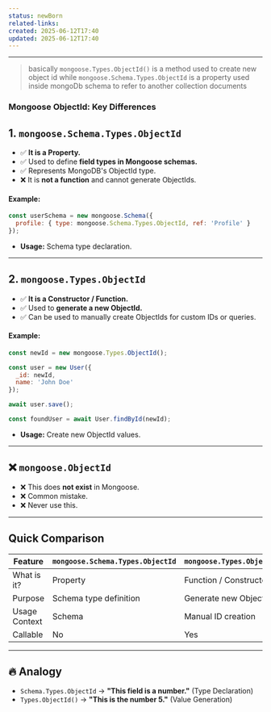 ```yaml
---
status: newBorn
related-links: 
created: 2025-06-12T17:40
updated: 2025-06-12T17:40
---
```

---


> basically `mongoose.Types.ObjectId()` is a method used to create new object id while `mongoose.Schema.Types.ObjectId` is a property used inside mongoDb schema to refer to another collection documents

### Mongoose ObjectId: Key Differences


## 1. `mongoose.Schema.Types.ObjectId`

- ✅ **It is a Property.**
- ✅ Used to define **field types in Mongoose schemas.**
- ✅ Represents MongoDB's ObjectId type.
- ❌ It is **not a function** and cannot generate ObjectIds.

#### Example:

```js
const userSchema = new mongoose.Schema({
  profile: { type: mongoose.Schema.Types.ObjectId, ref: 'Profile' }
});
```

- **Usage:** Schema type declaration.

---

## 2. `mongoose.Types.ObjectId`

- ✅ **It is a Constructor / Function.**
- ✅ Used to **generate a new ObjectId.**
- ✅ Can be used to manually create ObjectIds for custom IDs or queries.

#### Example:

```js
const newId = new mongoose.Types.ObjectId();

const user = new User({
  _id: newId,
  name: 'John Doe'
});

await user.save();

const foundUser = await User.findById(newId);
```

- **Usage:** Create new ObjectId values.

---

## ❌ `mongoose.ObjectId`

- ❌ This does **not exist** in Mongoose.
- ❌ Common mistake.
- ❌ Never use this.

---

## Quick Comparison

|Feature|`mongoose.Schema.Types.ObjectId`|`mongoose.Types.ObjectId`|
|---|---|---|
|What is it?|Property|Function / Constructor|
|Purpose|Schema type definition|Generate new ObjectIds|
|Usage Context|Schema|Manual ID creation|
|Callable|No|Yes|

---

## 🔥 Analogy

- `Schema.Types.ObjectId` → **"This field is a number."** (Type Declaration)
- `Types.ObjectId()` → **"This is the number 5."** (Value Generation)



